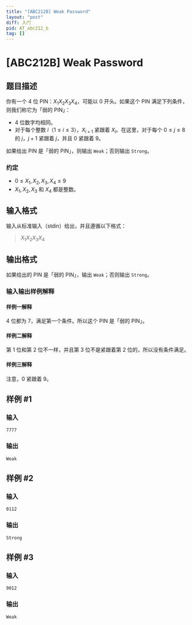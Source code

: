 ```yaml
---
title: "[ABC212B] Weak Password"
layout: "post"
diff: 入门
pid: AT_abc212_b
tag: []
---
```


# [ABC212B] Weak Password

## 题目描述

你有一个 $4$ 位 PIN：$X_1 X_2 X_3 X_4$，可能以 $0$ 开头。如果这个 PIN 满足下列条件，则我们称它为「弱的 PIN」：

- $4$ 位数字均相同。
- 对于每个整数 $i$（$1 \le i \le 3$），$X_{i+1}$ 紧跟着 $X_i$。在这里，对于每个 $0 \le j \le 8$ 的 $j$，$j+1$ 紧跟着 $j$，并且 $0$ 紧跟着 $9$。

如果给出 PIN 是「弱的 PIN」，则输出 `Weak`；否则输出 `Strong`。

### 约定

- $0\le X_1, X_2, X_3, X_4 \le 9$
- $X_1,X_2, X_3$ 和 $X_4$ 都是整数。

## 输入格式

输入从标准输入（stdin）给出，并且遵循以下格式：

> $X_1X_2X_3X_4$

## 输出格式

如果给出的 PIN 是「弱的 PIN」，输出 `Weak`；否则输出 `Strong`。

### 输入输出样例解释

#### 样例一解释

$4$ 位都为 $7$，满足第一个条件。所以这个 PIN 是「弱的 PIN」。

#### 样例二解释

第 $1$ 位和第 $2$ 位不一样，并且第 $3$ 位不是紧跟着第 $2$ 位的，所以没有条件满足。

#### 样例三解释

注意，$0$ 紧跟着 $9$。

## 样例 #1

### 输入

```
7777
```

### 输出

```
Weak
```

## 样例 #2

### 输入

```
0112
```

### 输出

```
Strong
```

## 样例 #3

### 输入

```
9012
```

### 输出

```
Weak
```

